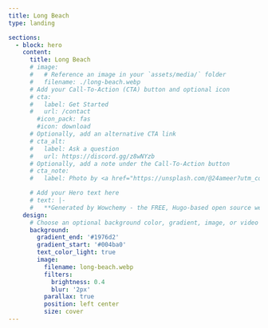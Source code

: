 ```yaml
---
title: Long Beach
type: landing

sections:
  - block: hero
    content:
      title: Long Beach
      # image:
      #   # Reference an image in your `assets/media/` folder
      #   filename: ./long-beach.webp
      # Add your Call-To-Action (CTA) button and optional icon
      # cta:
      #   label: Get Started
      #   url: /contact
        #icon_pack: fas
        #icon: download
      # Optionally, add an alternative CTA link
      # cta_alt:
      #   label: Ask a question
      #   url: https://discord.gg/z8wNYzb
      # Optionally, add a note under the Call-To-Action button
      # cta_note:
      #   label: Photo by <a href="https://unsplash.com/@24ameer?utm_content=creditCopyText&utm_medium=referral&utm_source=unsplash">Ameer Basheer</a> on <a href="https://unsplash.com/photos/Gcv031AQUF0?utm_content=creditCopyText&utm_medium=referral&utm_source=unsplash">Unsplash</a>

      # Add your Hero text here
      # text: |-
      #   **Generated by Wowchemy - the FREE, Hugo-based open source website builder trusted by 500,000+ sites.**
    design:
      # Choose an optional background color, gradient, image, or video
      background:
        gradient_end: '#1976d2'
        gradient_start: '#004ba0'
        text_color_light: true
        image:
          filename: long-beach.webp
          filters:
            brightness: 0.4
            blur: '2px'
          parallax: true
          position: left center
          size: cover
---
```

